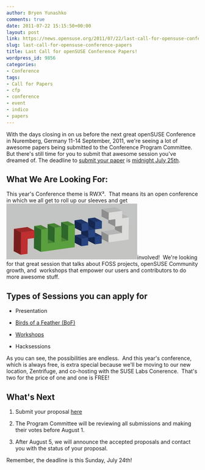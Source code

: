 ```yaml
---
author: Bryen Yunashko
comments: true
date: 2011-07-22 15:15:50+00:00
layout: post
link: https://news.opensuse.org/2011/07/22/last-call-for-opensuse-conference-papers/
slug: last-call-for-opensuse-conference-papers
title: Last Call for openSUSE Conference Papers!
wordpress_id: 9856
categories:
- Conference
tags:
- Call for Papers
- cfp
- conference
- event
- indico
- papers
---
```


With the days closing in on us before the next great openSUSE Conference in Nuremberg, Germany 11-14 September, 2011, we're seeing a lot of awesome papers being submitted to the Conference Program Committee.  But there's still time for you to submit that awesome session you've dreamed of. The deadline to  [submit your paper](//conference.opensuse.org/indico//conferenceDisplay.py?confId=2) is [midnight July 25th](//www.timeanddate.com/worldclock/fixedtime.html?day=25&month=7&year=2011&hour=0&min=0&sec=0&p1=0).


## What We Are Looking For:


This year's Conference theme is RWX³.  That means its an open conference in which we all get to roll up our sleeves and get [![rwx3 logo](/wp-content/uploads/2011/05/RWX3.png)](//news.opensuse.org/2011/05/16/opensuse-conference-2011-to-be-creative-and-open/rwx3/)involved!  We're looking for that great session that talks about FOSS projects, openSUSE Community growth, and  workshops that empower our users and contributors to do more awesome stuff.


## Types of Sessions you can apply for





	
  * Presentation

	
  * [Birds of a Feather (BoF)](//news.opensuse.org/2011/06/14/opensuse-conference-and-rw-sessions-the-bof/)

	
  * [Workshops](//news.opensuse.org/2011/07/13/opensuse-and-rw-sessions-the-workshop/)

	
  * Hacksessions


As you can see, the possibilities are endless.  And this year's conference, which is always free, is extra special because we'll be moving to our new location, Zentrifuge, and co-hosting with the SUSE Labs Conerence.  That's two for the price of one and one is FREE!


## What's Next





	
  1. Submit your proposal [here](//conference.opensuse.org/indico//conferenceDisplay.py?confId=2)

	
  2. The Program Committee will be reviewing all submissions and making their votes before August 1.

	
  3. After August 5, we will announce the accepted proposals and contact you with the status of your proposal.


Remember, the deadline is this Sunday, July 24th!
